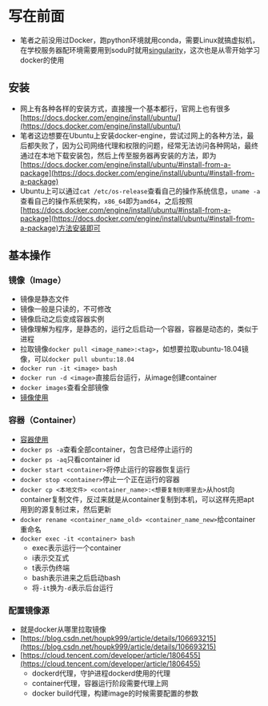 # 写在前面
- 笔者之前没用过Docker，跑python环境就用conda，需要Linux就搞虚拟机，在学校服务器配环境需要用到sodu时就用[singularity](https://docs.sylabs.io/guides/3.5/user-guide/quick_start.html)，这次也是从零开始学习docker的使用

## 安装
- 网上有各种各样的安装方式，直接搜一个基本都行，官网上也有很多[https://docs.docker.com/engine/install/ubuntu/](https://docs.docker.com/engine/install/ubuntu/)
- 笔者这边想要在Ubuntu上安装docker-engine，尝试过网上的各种方法，最后都失败了，因为公司网络代理和权限的问题，经常无法访问各种网站，最终通过在本地下载安装包，然后上传至服务器再安装的方法，即为[https://docs.docker.com/engine/install/ubuntu/#install-from-a-package](https://docs.docker.com/engine/install/ubuntu/#install-from-a-package)
- Ubuntu上可以通过`cat /etc/os-release`查看自己的操作系统信息，`uname -a`查看自己的操作系统架构，`x86_64`即为`amd64`，之后按照[https://docs.docker.com/engine/install/ubuntu/#install-from-a-package](https://docs.docker.com/engine/install/ubuntu/#install-from-a-package)方法安装即可

## 基本操作
### 镜像（Image）
- 镜像是静态文件
- 镜像一般是只读的，不可修改
- 镜像启动之后变成容器实例
- 镜像理解为程序，是静态的，运行之后启动一个容器，容器是动态的，类似于进程
- 拉取镜像`docker pull <image_name>:<tag>`，如想要拉取ubuntu-18.04镜像，可以`docker pull ubuntu:18.04`
- `docker run -it <image> bash`
- `docker run -d <image>`直接后台运行，从image创建container
- `docker images`查看全部镜像
- [镜像使用](https://www.runoob.com/docker/docker-image-usage.html)

### 容器（Container）
- [容器使用](https://www.runoob.com/docker/docker-container-usage.html)
- `docker ps -a`查看全部container，包含已经停止运行的
- `docker ps -aq`只看container id
- `docker start <container>`将停止运行的容器恢复运行
- `docker stop <container>`停止一个正在运行的容器
- `docker cp <本地文件> <container_name>:<想要复制到哪里去>`从host向container复制文件，反过来就是从container复制到本机，可以这样先把apt用到的源复制过来，然后更新
- `docker rename <container_name_old> <container_name_new>`给container重命名
- `docker exec -it <container> bash`
  - exec表示运行一个container
  - i表示交互式
  - t表示伪终端
  - bash表示进来之后启动bash
  - 将`-it`换为`-d`表示后台运行

### 配置镜像源
- 就是docker从哪里拉取镜像
- [https://blog.csdn.net/houpk999/article/details/106693215](https://blog.csdn.net/houpk999/article/details/106693215)
- [https://cloud.tencent.com/developer/article/1806455](https://cloud.tencent.com/developer/article/1806455)
  - dockerd代理，守护进程dockerd使用的代理
  - container代理，容器运行阶段需要代理上网
  - docker build代理，构建image的时候需要配置的参数
